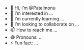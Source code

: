 - 👋 Hi, I’m @Patelmonu
- 👀 I’m interested in ...
- 🌱 I’m currently learning ...
- 💞️ I’m looking to collaborate on ...
- 📫 How to reach me ...
- 😄 Pronouns: ...
- ⚡ Fun fact: ...

<!---
Patelmonu/Patelmonu is a ✨ special ✨ repository because its `README.md` (this file) appears on your GitHub profile.
You can click the Preview link to take a look at your changes.
--->
